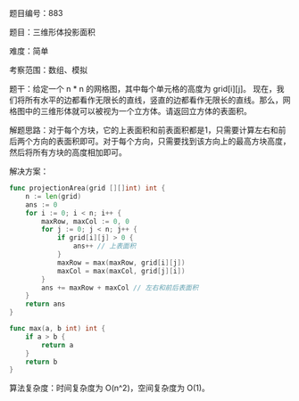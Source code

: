 题目编号：883

题目：三维形体投影面积

难度：简单

考察范围：数组、模拟

题干：给定一个 n * n 的网格图，其中每个单元格的高度为 grid[i][j]。
现在，我们将所有水平的边都看作无限长的直线，竖直的边都看作无限长的直线。那么，网格图中的三维形体就可以被视为一个立方体。请返回立方体的表面积。

解题思路：对于每个方块，它的上表面积和前表面积都是1，只需要计算左右和前后两个方向的表面积即可。对于每个方向，只需要找到该方向上的最高方块高度，然后将所有方块的高度相加即可。

解决方案：

```go
func projectionArea(grid [][]int) int {
    n := len(grid)
    ans := 0
    for i := 0; i < n; i++ {
        maxRow, maxCol := 0, 0
        for j := 0; j < n; j++ {
            if grid[i][j] > 0 {
                ans++ // 上表面积
            }
            maxRow = max(maxRow, grid[i][j])
            maxCol = max(maxCol, grid[j][i])
        }
        ans += maxRow + maxCol // 左右和前后表面积
    }
    return ans
}

func max(a, b int) int {
    if a > b {
        return a
    }
    return b
}
```

算法复杂度：时间复杂度为 O(n^2)，空间复杂度为 O(1)。